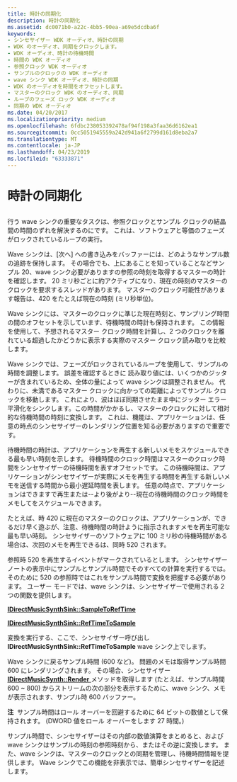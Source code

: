 ```yaml
---
title: 時計の同期化
description: 時計の同期化
ms.assetid: dc0071b0-a22c-4bb5-90ea-a69e5dcdba6f
keywords:
- シンセサイザー WDK オーディオ、時計の同期
- WDK のオーディオ、同期をクロックします。
- WDK オーディオ、時計の待機時間
- 時間の WDK オーディオ
- 参照クロック WDK オーディオ
- サンプルのクロックの WDK オーディオ
- wave シンク WDK オーディオ、時計の同期
- WDK のオーディオを時間をオフセットします。
- マスターのクロック WDK のオーディオ、同期
- ループのフェーズ ロック WDK オーディオ
- 同期の WDK オーディオ
ms.date: 04/20/2017
ms.localizationpriority: medium
ms.openlocfilehash: 6fdbc238053392478af94f198a3faa36d6162ea1
ms.sourcegitcommit: 0cc5051945559a242d941a6f2799d161d8eba2a7
ms.translationtype: MT
ms.contentlocale: ja-JP
ms.lasthandoff: 04/23/2019
ms.locfileid: "63333871"
---
```

# <a name="clock-synchronization"></a>時計の同期化


## <span id="clock_synchronization"></span><span id="CLOCK_SYNCHRONIZATION"></span>


行う wave シンクの重要なタスクは、参照クロックとサンプル クロックの結晶間の時間のずれを解決するのにです。 これは、ソフトウェアと等価のフェーズがロックされているループの実行。

Wave シンクは、[次へ] への書き込みをバッファーには、どのようなサンプル数の追跡を保持します。 その場合でも、上にあることを知っていることなどサンプル 20、wave シンク必要がありますの参照の時刻を取得するマスターの時計を確認します。 20 ミリ秒ごとに約アクティブになり、現在の時刻のマスターのクロックを要求するスレッドがあります。 マスターのクロック可能性があります報告は、420 をたとえば現在の時刻 (ミリ秒単位)。

Wave シンクには、マスターのクロックに準じた現在時刻と、サンプリング時間の間のオフセットを示しています、待機時間の時計も保持されます。 この情報を使用して、予想されるマスター クロック時間を計算し、2 つのクロックを離れている超過したかどうかに表示する実際のマスター クロック読み取りを比較します。

Wave シンクでは、フェーズがロックされているループを使用して、サンプルの時間を調整します。 誤差を確認するときに 読み取り値には、いくつかのジッターが含まれているため、全体の量によって wave シンクは調整されません。 代わりに、未満であるマスター クロックに向かっての距離によってサンプル クロックを移動します。 これにより、波はほぼ同期させたまま中にジッター エラー平滑化をシンクします。この時間がかかるし、マスターのクロックに対して相対的な待機時間の時刻に変換します。 これは、機能は、アプリケーションは、任意の時点のシンセサイザーのレンダリング位置を知る必要がありますので重要です。

待機時間の時計は、アプリケーションを再生する新しいメモをスケジュールできる最も早い時刻を示します。 待機時間のクロック時間はマスターのクロック時間をシンセサイザーの待機時間を表すオフセットです。 この待機時間は、アプリケーションがシンセサイザーが実際にメモを再生する時間を再生する新しいメモを送信する時間から最小遅延時間を表します。 任意の時点で、アプリケーションはできますで再生または--より後がより--現在の待機時間のクロック時間をメモしてをスケジュールできます。

たとえば、時 420 に現在のマスターのクロックは、アプリケーションが、できるだけ早く遊ぶが、注意、待機時間の時計ように指示されますメモを再生可能な最も早い時刻。 シンセサイザーのソフトウェアに 100 ミリ秒の待機時間がある場合は、次回のメモを再生できるは、同時 520 されます。

参照時 520 を再生するイベントがマークされているとします。 シンセサイザー ノートの表示中にサンプルとサンプル時間でそのすべての計算を実行するでは。 そのために 520 の参照時ではこれをサンプル時間で変換を把握する必要があります。 ユーザー モードでは、wave シンクは、シンセサイザーで使用される 2 つの関数を提供します。

[**IDirectMusicSynthSink::SampleToRefTime**](https://msdn.microsoft.com/library/windows/hardware/ff536526)

[**IDirectMusicSynthSink::RefTimeToSample**](https://msdn.microsoft.com/library/windows/hardware/ff536525)

変換を実行する、ここで、シンセサイザー呼び出し**IDirectMusicSynthSink::RefTimeToSample** wave シンク上でします。

Wave シンクに戻るサンプル時間 (600 など)。 問題のメモは取得サンプル時間 600 にレンダリングされます。 その場合、シンセサイザー [ **IDirectMusicSynth::Render** ](https://msdn.microsoft.com/library/windows/hardware/ff536541)メソッドを取得します (たとえば、サンプル時間 600 ~ 800) からストリームの次の部分を表示するために、wave シンク、メモが表示されます、サンプル時 600 バッファー。

**注**  サンプル時間はロール オーバーを回避するために 64 ビットの数値として保持されます。 (DWORD 値をロール オーバーをします 27 時間。)

 

サンプル時間で、シンセサイザーはその内部の数値演算をまとめると、および wave シンクはサンプルの時刻の参照時刻から、またはその逆に変換します。 また、wave シンクは、マスターのクロックとの同期を管理し、待機時間情報を提供します。 Wave シンクでこの機能を非表示では、簡単シンセサイザーを記述します。

 

 




